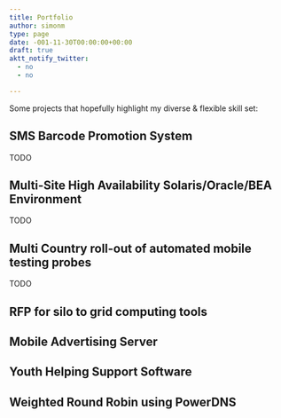 ```yaml
---
title: Portfolio
author: simonm
type: page
date: -001-11-30T00:00:00+00:00
draft: true
aktt_notify_twitter:
  - no
  - no

---
```

Some projects that hopefully highlight my diverse & flexible skill set:

## SMS Barcode Promotion System

TODO

## Multi-Site High Availability Solaris/Oracle/BEA Environment

TODO

## Multi Country roll-out of automated mobile testing probes

TODO

## RFP for silo to grid computing tools

## Mobile Advertising Server

## Youth Helping Support Software

## Weighted Round Robin using PowerDNS